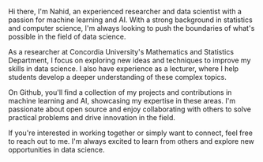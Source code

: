 Hi there, I'm Nahid, an experienced researcher and data scientist with a passion for machine learning and AI. With a strong background in statistics and computer science, I'm always looking to push the boundaries of what's possible in the field of data science.

As a researcher at Concordia University's Mathematics and Statistics Department, I focus on exploring new ideas and techniques to improve my skills in data science. I also have experience as a lecturer, where I help students develop a deeper understanding of these complex topics.

On Github, you'll find a collection of my projects and contributions in machine learning and AI, showcasing my expertise in these areas. I'm passionate about open source and enjoy collaborating with others to solve practical problems and drive innovation in the field.

If you're interested in working together or simply want to connect, feel free to reach out to me. I'm always excited to learn from others and explore new opportunities in data science.

<!---
nahiid/nahiid is a ✨ special ✨ repository because its `README.md` (this file) appears on your GitHub profile.
You can click the Preview link to take a look at your changes.
--->
